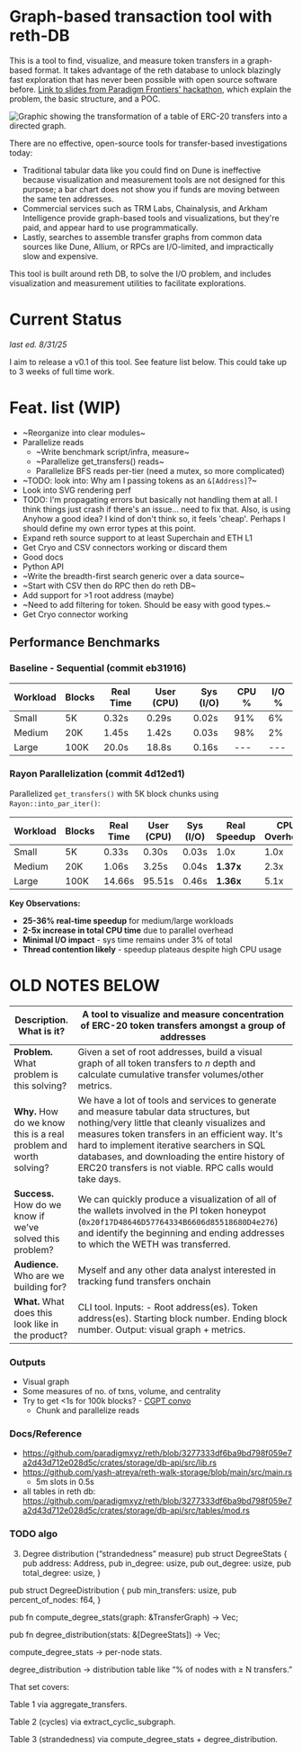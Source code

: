 # Graph-based transaction tool with reth-DB

This is a tool to find, visualize, and measure token transfers in a graph-based format. It takes advantage of the reth database to unlock blazingly fast exploration that has never been possible with open source software before. [Link to slides from Paradigm Frontiers' hackathon](https://docs.google.com/presentation/d/1j2BoZv-iszDs88wIsYS2kxomsdlOZNqOSjNmQhSGiKk/edit?usp=sharing), which explain the problem, the basic structure, and a POC.

![Graphic showing the transformation of a table of ERC-20 transfers into a directed graph.](https://zachrwong.info/wp-content/uploads/2025/09/Screenshot-2025-09-01-at-7.56.59-PM.png "For token transfers, graphs can be easier to reason about, but finding and formatting about the transfers is challenging today.")

There are no effective, open-source tools for transfer-based investigations today:
- Traditional tabular data like you could find on Dune is ineffective because visualization and measurement tools are not designed for this purpose; a bar chart does not show you if funds are moving between the same ten addresses.
- Commercial services such as TRM Labs, Chainalysis, and Arkham Intelligence provide graph-based tools and visualizations, but they're paid, and appear hard to use programmatically.
- Lastly, searches to assemble transfer graphs from common data sources like Dune, Allium, or RPCs are I/O-limited, and impractically slow and expensive.

This tool is built around reth DB, to solve the I/O problem, and includes visualization and measurement utilities to facilitate explorations.

# Current Status
*last ed. 8/31/25*

I aim to release a v0.1 of this tool. See feature list below. This could take up to 3 weeks of full time work.

# Feat. list (WIP)
- ~Reorganize into clear modules~
- Parallelize reads
  - ~Write benchmark script/infra, measure~
  - ~Parallelize get_transfers() reads~
  - Parallelize BFS reads per-tier (need a mutex, so more complicated)
- ~TODO: look into: Why am I passing tokens as an `&[Address]`?~
- Look into SVG rendering perf
- TODO: I'm propagating errors but basically not handling them at all. I think things just crash if there's an issue... need to fix that. Also, is using Anyhow a good idea? I kind of don't think so, it feels 'cheap'. Perhaps I should define my own error types at this point.
- Expand reth source support to at least Superchain and ETH L1
- Get Cryo and CSV connectors working or discard them
- Good docs
- Python API
- ~Write the breadth-first search generic over a data source~
- ~Start with CSV then do RPC then do reth DB~
- Add support for >1 root address (maybe)
- ~Need to add filtering for token. Should be easy with good types.~
- Get Cryo connector working

## Performance Benchmarks

### Baseline - Sequential (commit eb31916)

| Workload | Blocks | Real Time | User (CPU) | Sys (I/O) | CPU % | I/O % |
|----------|--------|-----------|------------|-----------|-------|-------|
| Small    | 5K     | 0.32s     | 0.29s      | 0.02s     | 91%   | 6%    |
| Medium   | 20K    | 1.45s     | 1.42s      | 0.03s     | 98%   | 2%    |
| Large    | 100K   | 20.0s     | 18.8s      | 0.16s     | ---   | ---   |

### Rayon Parallelization (commit 4d12ed1)

Parallelized `get_transfers()` with 5K block chunks using `Rayon::into_par_iter()`:

| Workload | Blocks | Real Time | User (CPU) | Sys (I/O) | Real Speedup | CPU Overhead |
|----------|--------|-----------|------------|-----------|--------------|--------------|
| Small    | 5K     | 0.33s     | 0.30s      | 0.03s     | 1.0x         | 1.0x         |
| Medium   | 20K    | 1.06s     | 3.25s      | 0.04s     | **1.37x**    | 2.3x         |
| Large    | 100K   | 14.66s    | 95.51s     | 0.46s     | **1.36x**    | 5.1x         |

**Key Observations:**
- **25-36% real-time speedup** for medium/large workloads
- **2-5x increase in total CPU time** due to parallel overhead
- **Minimal I/O impact** - sys time remains under 3% of total
- **Thread contention likely** - speedup plateaus despite high CPU usage

# OLD NOTES BELOW
| **Description.** What is it? | A tool to visualize and measure concentration of ERC-20 token transfers amongst a group of addresses |
| --- | --- |
| **Problem.** What problem is this solving? | Given a set of root addresses, build a visual graph of all token transfers to *n* depth and calculate cumulative transfer volumes/other metrics. |
| **Why.** How do we know this is a real problem and worth solving? | We have a lot of tools and services to generate and measure tabular data structures, but nothing/very little that cleanly visualizes and measures token transfers in an efficient way. It's hard to implement iterative searchers in SQL databases, and downloading the entire history of ERC20 transfers is not viable. RPC calls would take days. |
| **Success.** How do we know if we’ve solved this problem? | We can quickly produce a visualization of all of the wallets involved in the PI token honeypot (`0x20f17D48646D57764334B6606d85518680D4e276`) and identify the beginning and ending addresses to which the WETH was transferred. |
| **Audience.** Who are we building for? | Myself and any other data analyst interested in tracking fund transfers onchain |
| **What.** What does this look like in the product? | CLI tool. Inputs: - Root address(es). Token address(es). Starting block number. Ending block number. Output: visual graph + metrics. |

### Outputs
- Visual graph
- Some measures of no. of txns, volume, and centrality
- Try to get <1s for 100k blocks? - [CGPT convo](https://chatgpt.com/share/e/6872c2bc-5358-8013-8a99-291ad6cfa795)
  - Chunk and parallelize reads

### Docs/Reference
- https://github.com/paradigmxyz/reth/blob/3277333df6ba9bd798f059e7a2d43d712e028d5c/crates/storage/db-api/src/lib.rs
- https://github.com/yash-atreya/reth-walk-storage/blob/main/src/main.rs
  - 5m slots in 0.5s
- all tables in reth db: https://github.com/paradigmxyz/reth/blob/3277333df6ba9bd798f059e7a2d43d712e028d5c/crates/storage/db-api/src/tables/mod.rs

### TODO algo
3. Degree distribution (“strandedness” measure)
pub struct DegreeStats {
    pub address: Address,
    pub in_degree: usize,
    pub out_degree: usize,
    pub total_degree: usize,
}

pub struct DegreeDistribution {
    pub min_transfers: usize,
    pub percent_of_nodes: f64,
}

pub fn compute_degree_stats(graph: &TransferGraph) -> Vec<DegreeStats>;

pub fn degree_distribution(stats: &[DegreeStats]) -> Vec<DegreeDistribution>;


compute_degree_stats → per-node stats.

degree_distribution → distribution table like “% of nodes with ≥ N transfers.”

That set covers:

Table 1 via aggregate_transfers.

Table 2 (cycles) via extract_cyclic_subgraph.

Table 3 (strandedness) via compute_degree_stats + degree_distribution.

